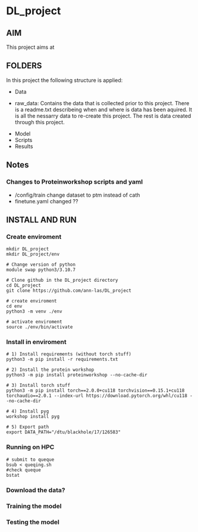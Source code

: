# DL_project

## AIM 
This project aims at 
 

## FOLDERS 
In this project the following structure is applied: 
* Data
- raw_data: Contains the data that is collected prior to this project. There is a readme.txt describeing when and where is data has been aquired. It is all the nessarry data to re-create this project. 
The rest is data created through this project.

* Model 
* Scripts
* Results

## Notes
### Changes to Proteinworkshop scripts and yaml
* /config/train change dataset to ptm instead of cath
* finetune.yaml changed ?? 

## INSTALL AND RUN 

### Create enviroment

```
mkdir DL_project
mkdir DL_project/env

# Change version of python 
module swap python3/3.10.7

# Clone github in the DL_project directory
cd DL_project
git clone https://github.com/ann-las/DL_project

# create enviroment 
cd env
python3 -m venv ./env

# activate enviroment 
source ./env/bin/activate 
```


### Install in enviroment 
```
# 1) Install requirements (without torch stuff)
python3 -m pip install -r requirements.txt

# 2) Install the protein workshop
python3 -m pip install proteinworkshop --no-cache-dir

# 3) Install torch stuff
python3 -m pip install torch==2.0.0+cu118 torchvision==0.15.1+cu118 torchaudio==2.0.1 --index-url https://download.pytorch.org/whl/cu118 --no-cache-dir

# 4) Install pyg
workshop install pyg

# 5) Export path
export DATA_PATH="/dtu/blackhole/17/126583"
```

### Running on HPC 
```
# submit to queque 
bsub < queqing.sh
#check queque
bstat
```
### Download the data? 


### Training the model 


### Testing the model 
